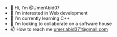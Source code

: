 - 👋 Hi, I’m @UmerAbid07
- 👀 I’m interested in Web development
- 🌱 I’m currently learning C++
- 💞️ I’m looking to collaborate on a software house
- 📫 How to reach me umer.abid371@gmail.com

<!---
UmerAbid07/UmerAbid07 is a ✨ special ✨ repository because its `README.md` (this file) appears on your GitHub profile.
You can click the Preview link to take a look at your changes.
--->
